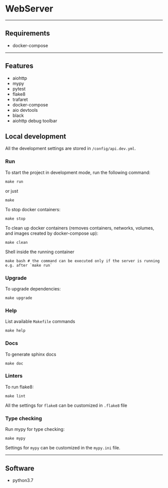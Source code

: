 # WebServer

___

## Requirements
- docker-compose

___

## Features

- aiohttp
- mypy
- pytest
- flake8
- trafaret
- docker-compose
- aio devtools
- black
- aiohttp debug toolbar


## Local development
All the development settings are stored in `/config/api.dev.yml`.

### Run
To start the project in development mode, run the following command:

```
make run
```

or just

```
make
```

To stop docker containers:

```
make stop
```

To clean up docker containers (removes containers, networks, volumes, and images created by docker-compose up):

```
make clean
```

Shell inside the running container

```
make bash # the command can be executed only if the server is running e.g. after `make run`
```


### Upgrade
To upgrade dependencies:

```
make upgrade
```

### Help

List available `Makefile` commands
```
make help
```

### Docs

To generate sphinx docs
```
make doc
```

### Linters
To run flake8:

```
make lint
```

All the settings for `flake8` can be customized in `.flake8` file

### Type checking
Run mypy for type checking:

```
make mypy
```

Settings for `mypy` can be customized in the `mypy.ini` file.

___

## Software

- python3.7
